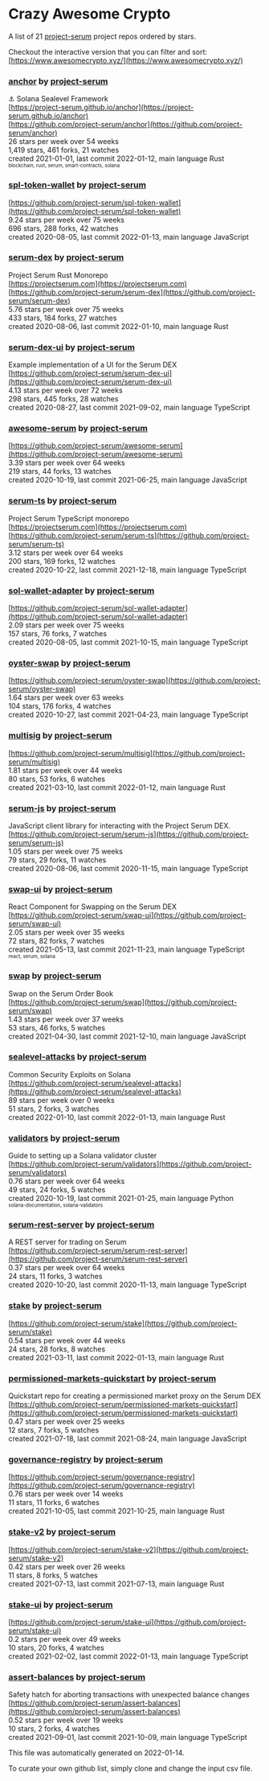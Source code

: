 # Crazy Awesome Crypto
A list of 21 [project-serum](https://github.com/project-serum) project repos ordered by stars.  

Checkout the interactive version that you can filter and sort: 
[https://www.awesomecrypto.xyz/](https://www.awesomecrypto.xyz/)  


### [anchor](https://github.com/project-serum/anchor) by [project-serum](https://github.com/project-serum)  
⚓ Solana Sealevel Framework  
[https://project-serum.github.io/anchor](https://project-serum.github.io/anchor)  
[https://github.com/project-serum/anchor](https://github.com/project-serum/anchor)  
26 stars per week over 54 weeks  
1,419 stars, 461 forks, 21 watches  
created 2021-01-01, last commit 2022-01-12, main language Rust  
<sub><sup>blockchain, rust, serum, smart-contracts, solana</sup></sub>


### [spl-token-wallet](https://github.com/project-serum/spl-token-wallet) by [project-serum](https://github.com/project-serum)  
  
[https://github.com/project-serum/spl-token-wallet](https://github.com/project-serum/spl-token-wallet)  
9.24 stars per week over 75 weeks  
696 stars, 288 forks, 42 watches  
created 2020-08-05, last commit 2022-01-13, main language JavaScript  


### [serum-dex](https://github.com/project-serum/serum-dex) by [project-serum](https://github.com/project-serum)  
Project Serum Rust Monorepo  
[https://projectserum.com](https://projectserum.com)  
[https://github.com/project-serum/serum-dex](https://github.com/project-serum/serum-dex)  
5.76 stars per week over 75 weeks  
433 stars, 184 forks, 27 watches  
created 2020-08-06, last commit 2022-01-10, main language Rust  


### [serum-dex-ui](https://github.com/project-serum/serum-dex-ui) by [project-serum](https://github.com/project-serum)  
Example implementation of a UI for the Serum DEX  
[https://github.com/project-serum/serum-dex-ui](https://github.com/project-serum/serum-dex-ui)  
4.13 stars per week over 72 weeks  
298 stars, 445 forks, 28 watches  
created 2020-08-27, last commit 2021-09-02, main language TypeScript  


### [awesome-serum](https://github.com/project-serum/awesome-serum) by [project-serum](https://github.com/project-serum)  
  
[https://github.com/project-serum/awesome-serum](https://github.com/project-serum/awesome-serum)  
3.39 stars per week over 64 weeks  
219 stars, 44 forks, 13 watches  
created 2020-10-19, last commit 2021-06-25, main language JavaScript  


### [serum-ts](https://github.com/project-serum/serum-ts) by [project-serum](https://github.com/project-serum)  
Project Serum TypeScript monorepo  
[https://projectserum.com](https://projectserum.com)  
[https://github.com/project-serum/serum-ts](https://github.com/project-serum/serum-ts)  
3.12 stars per week over 64 weeks  
200 stars, 169 forks, 12 watches  
created 2020-10-22, last commit 2021-12-18, main language TypeScript  


### [sol-wallet-adapter](https://github.com/project-serum/sol-wallet-adapter) by [project-serum](https://github.com/project-serum)  
  
[https://github.com/project-serum/sol-wallet-adapter](https://github.com/project-serum/sol-wallet-adapter)  
2.09 stars per week over 75 weeks  
157 stars, 76 forks, 7 watches  
created 2020-08-05, last commit 2021-10-15, main language TypeScript  


### [oyster-swap](https://github.com/project-serum/oyster-swap) by [project-serum](https://github.com/project-serum)  
  
[https://github.com/project-serum/oyster-swap](https://github.com/project-serum/oyster-swap)  
1.64 stars per week over 63 weeks  
104 stars, 176 forks, 4 watches  
created 2020-10-27, last commit 2021-04-23, main language TypeScript  


### [multisig](https://github.com/project-serum/multisig) by [project-serum](https://github.com/project-serum)  
  
[https://github.com/project-serum/multisig](https://github.com/project-serum/multisig)  
1.81 stars per week over 44 weeks  
80 stars, 53 forks, 6 watches  
created 2021-03-10, last commit 2022-01-12, main language Rust  


### [serum-js](https://github.com/project-serum/serum-js) by [project-serum](https://github.com/project-serum)  
JavaScript client library for interacting with the Project Serum DEX.  
[https://github.com/project-serum/serum-js](https://github.com/project-serum/serum-js)  
1.05 stars per week over 75 weeks  
79 stars, 29 forks, 11 watches  
created 2020-08-06, last commit 2020-11-15, main language TypeScript  


### [swap-ui](https://github.com/project-serum/swap-ui) by [project-serum](https://github.com/project-serum)  
React Component for Swapping on the Serum DEX  
[https://github.com/project-serum/swap-ui](https://github.com/project-serum/swap-ui)  
2.05 stars per week over 35 weeks  
72 stars, 82 forks, 7 watches  
created 2021-05-13, last commit 2021-11-23, main language TypeScript  
<sub><sup>react, serum, solana</sup></sub>


### [swap](https://github.com/project-serum/swap) by [project-serum](https://github.com/project-serum)  
Swap on the Serum Order Book  
[https://github.com/project-serum/swap](https://github.com/project-serum/swap)  
1.43 stars per week over 37 weeks  
53 stars, 46 forks, 5 watches  
created 2021-04-30, last commit 2021-12-10, main language JavaScript  


### [sealevel-attacks](https://github.com/project-serum/sealevel-attacks) by [project-serum](https://github.com/project-serum)  
Common Security Exploits on Solana  
[https://github.com/project-serum/sealevel-attacks](https://github.com/project-serum/sealevel-attacks)  
89 stars per week over 0 weeks  
51 stars, 2 forks, 3 watches  
created 2022-01-10, last commit 2022-01-13, main language Rust  


### [validators](https://github.com/project-serum/validators) by [project-serum](https://github.com/project-serum)  
Guide to setting up a Solana validator cluster  
[https://github.com/project-serum/validators](https://github.com/project-serum/validators)  
0.76 stars per week over 64 weeks  
49 stars, 24 forks, 5 watches  
created 2020-10-19, last commit 2021-01-25, main language Python  
<sub><sup>solana-documentation, solana-validators</sup></sub>


### [serum-rest-server](https://github.com/project-serum/serum-rest-server) by [project-serum](https://github.com/project-serum)  
A REST server for trading on Serum  
[https://github.com/project-serum/serum-rest-server](https://github.com/project-serum/serum-rest-server)  
0.37 stars per week over 64 weeks  
24 stars, 11 forks, 3 watches  
created 2020-10-20, last commit 2020-11-13, main language TypeScript  


### [stake](https://github.com/project-serum/stake) by [project-serum](https://github.com/project-serum)  
  
[https://github.com/project-serum/stake](https://github.com/project-serum/stake)  
0.54 stars per week over 44 weeks  
24 stars, 28 forks, 8 watches  
created 2021-03-11, last commit 2022-01-13, main language Rust  


### [permissioned-markets-quickstart](https://github.com/project-serum/permissioned-markets-quickstart) by [project-serum](https://github.com/project-serum)  
Quickstart repo for creating a permissioned market proxy on the Serum DEX  
[https://github.com/project-serum/permissioned-markets-quickstart](https://github.com/project-serum/permissioned-markets-quickstart)  
0.47 stars per week over 25 weeks  
12 stars, 7 forks, 5 watches  
created 2021-07-18, last commit 2021-08-24, main language JavaScript  


### [governance-registry](https://github.com/project-serum/governance-registry) by [project-serum](https://github.com/project-serum)  
  
[https://github.com/project-serum/governance-registry](https://github.com/project-serum/governance-registry)  
0.76 stars per week over 14 weeks  
11 stars, 11 forks, 6 watches  
created 2021-10-05, last commit 2021-10-25, main language Rust  


### [stake-v2](https://github.com/project-serum/stake-v2) by [project-serum](https://github.com/project-serum)  
  
[https://github.com/project-serum/stake-v2](https://github.com/project-serum/stake-v2)  
0.42 stars per week over 26 weeks  
11 stars, 8 forks, 5 watches  
created 2021-07-13, last commit 2021-07-13, main language Rust  


### [stake-ui](https://github.com/project-serum/stake-ui) by [project-serum](https://github.com/project-serum)  
  
[https://github.com/project-serum/stake-ui](https://github.com/project-serum/stake-ui)  
0.2 stars per week over 49 weeks  
10 stars, 20 forks, 4 watches  
created 2021-02-02, last commit 2022-01-13, main language TypeScript  


### [assert-balances](https://github.com/project-serum/assert-balances) by [project-serum](https://github.com/project-serum)  
Safety hatch for aborting transactions with unexpected balance changes  
[https://github.com/project-serum/assert-balances](https://github.com/project-serum/assert-balances)  
0.52 stars per week over 19 weeks  
10 stars, 2 forks, 4 watches  
created 2021-09-01, last commit 2021-10-09, main language TypeScript  


This file was automatically generated on 2022-01-14.  

To curate your own github list, simply clone and change the input csv file.  